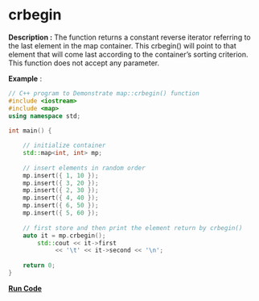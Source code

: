 # crbegin

**Description :** The function returns a constant reverse iterator referring to the last element in the map container. This crbegin() will point to that element that will come last according to the container’s sorting criterion. This function does not accept any parameter.

**Example** :

```cpp
// C++ program to Demonstrate map::crbegin() function 
#include <iostream>
#include <map>
using namespace std; 
  
int main() { 

    // initialize container 
    std::map<int, int> mp; 
  
    // insert elements in random order 
    mp.insert({ 1, 10 }); 
    mp.insert({ 3, 20 }); 
    mp.insert({ 2, 30 }); 
    mp.insert({ 4, 40 }); 
    mp.insert({ 6, 50 }); 
    mp.insert({ 5, 60 }); 
  
    // first store and then print the element return by crbegin()
    auto it = mp.crbegin();
        std::cout << it->first 
             << '\t' << it->second << '\n'; 
    
    return 0; 
} 
```

**[Run Code](https://rextester.com/YTVN17025)**
